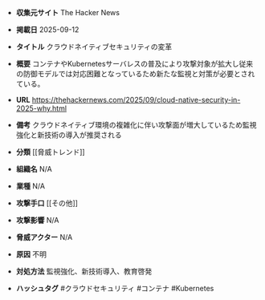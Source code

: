 - **収集元サイト**
The Hacker News

- **掲載日**
2025-09-12

- **タイトル**
クラウドネイティブセキュリティの変革

- **概要**
コンテナやKubernetesサーバレスの普及により攻撃対象が拡大し従来の防御モデルでは対応困難となっているため新たな監視と対策が必要とされている。

- **URL**
https://thehackernews.com/2025/09/cloud-native-security-in-2025-why.html

- **備考**
クラウドネイティブ環境の複雑化に伴い攻撃面が増大しているため監視強化と新技術の導入が推奨される

- **分類**
[[脅威トレンド]]

- **組織名**
N/A

- **業種**
N/A

- **攻撃手口**
[[その他]]

- **攻撃影響**
N/A

- **脅威アクター**
N/A

- **原因**
不明

- **対処方法**
監視強化、新技術導入、教育啓発

- **ハッシュタグ**
#クラウドセキュリティ #コンテナ #Kubernetes
